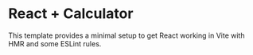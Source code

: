 # React + Calculator

This template provides a minimal setup to get React working in Vite with HMR and some ESLint rules.
